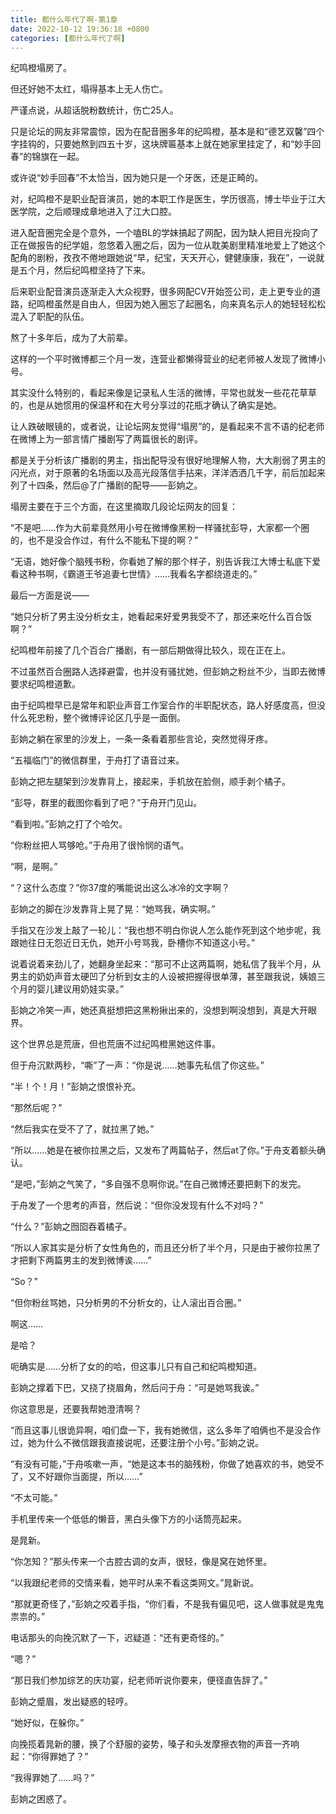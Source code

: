 ```yaml
---
title: 都什么年代了啊-第1章
date: 2022-10-12 19:36:18 +0800
categories: [都什么年代了啊]
---
```


纪鸣橙塌房了。

但还好她不太红，塌得基本上无人伤亡。

严谨点说，从超话脱粉数统计，伤亡25人。

只是论坛的网友非常震惊，因为在配音圈多年的纪鸣橙，基本是和“德艺双馨”四个字挂钩的，只要她熬到四五十岁，这块牌匾基本上就在她家里挂定了，和“妙手回春”的锦旗在一起。

或许说“妙手回春”不太恰当，因为她只是一个牙医，还是正畸的。

对，纪鸣橙不是职业配音演员，她的本职工作是医生，学历很高，博士毕业于江大医学院，之后顺理成章地进入了江大口腔。

进入配音圈完全是个意外，一个嗑BL的学妹搞起了网配，因为缺人把目光投向了正在做报告的纪学姐，忽悠着入圈之后，因为一位从耽美剧里精准地爱上了她这个配角的剧粉，孜孜不倦地跟她说“早，纪宝，天天开心，健健康康，我在”，一说就是五个月，然后纪鸣橙坚持了下来。

后来职业配音演员逐渐走入大众视野，很多网配CV开始签公司，走上更专业的道路，纪鸣橙虽然是自由人，但因为她入圈忘了起圈名，向来真名示人的她轻轻松松混入了职配的队伍。

熬了十多年后，成为了大前辈。

这样的一个平时微博都三个月一发，连营业都懒得营业的纪老师被人发现了微博小号。

其实没什么特别的，看起来像是记录私人生活的微博，平常也就发一些花花草草的，也是从她惯用的保温杯和在大号分享过的花瓶才确认了确实是她。

让人跌破眼镜的，或者说，让论坛网友觉得“塌房”的，是看起来不言不语的纪老师在微博上为一部言情广播剧写了两篇很长的剧评。

都是关于分析该广播剧的男主，指出配导没有很好地理解人物，大大削弱了男主的闪光点，对于原著的名场面以及高光段落信手拈来，洋洋洒洒几千字，前后加起来列了十四条，然后@了广播剧的配导——彭姠之。

塌房主要在于三个方面，在这里摘取几段论坛网友的回复：

“不是吧……作为大前辈竟然用小号在微博像黑粉一样骚扰彭导，大家都一个圈的，也不是没合作过，有什么不能私下提的啊？”

“无语，她好像个脑残书粉，你看她了解的那个样子，别告诉我江大博士私底下爱看这种书啊，《霸道王爷追妻七世情》……我看名字都绕道走的。”

最后一方面是说——

“她只分析了男主没分析女主，她看起来好爱男我受不了，那还来吃什么百合饭啊？”

纪鸣橙年前接了几个百合广播剧，有一部后期做得比较久，现在正在上。

不过虽然百合圈路人选择避雷，也并没有骚扰她，但彭姠之粉丝不少，当即去微博要求纪鸣橙道歉。

由于纪鸣橙早已是常年和职业声音工作室合作的半职配状态，路人好感度高，但没什么死忠粉，整个微博评论区几乎是一面倒。

彭姠之躺在家里的沙发上，一条一条看着那些言论，突然觉得牙疼。

“五福临门”的微信群里，于舟打了语音过来。

彭姠之把左腿架到沙发靠背上，接起来，手机放在脸侧，顺手剥个橘子。

“彭导，群里的截图你看到了吧？”于舟开门见山。

“看到啦。”彭姠之打了个哈欠。

“你粉丝把人骂够呛。”于舟用了很怜悯的语气。

“啊，是啊。”

“？这什么态度？”你37度的嘴能说出这么冰冷的文字啊？

彭姠之的脚在沙发靠背上晃了晃：“她骂我，确实啊。”

手指又在沙发上敲了一轮儿：“我也想不明白你说人怎么能作死到这个地步呢，我跟她往日无怨近日无仇，她开小号骂我，卧槽你不知道这小号。”

说着说着来劲儿了，她翻身坐起来：“那可不止这两篇啊，她私信了我半个月，从男主的奶奶声音太硬凹了分析到女主的人设被把握得很单薄，甚至跟我说，姨娘三个月的婴儿建议用奶娃实录。”

彭姠之冷笑一声，她还真挺想把这黑粉揪出来的，没想到啊没想到，真是大开眼界。

这个世界总是荒唐，但也荒唐不过纪鸣橙黑她这件事。

但于舟沉默两秒，“嘶”了一声：“你是说……她事先私信了你这些。”

“半！个！月！”彭姠之恨恨补充。

“那然后呢？”

“然后我实在受不了了，就拉黑了她。”

“所以……她是在被你拉黑之后，又发布了两篇帖子，然后at了你。”于舟支着额头确认。

“是吧，”彭姠之气笑了，“多自强不息啊你说。”在自己微博还要把剩下的发完。

于舟发了一个思考的声音，然后说：“但你没发现有什么不对吗？”

“什么？”彭姠之囫囵吞着橘子。

“所以人家其实是分析了女性角色的，而且还分析了半个月，只是由于被你拉黑了才把剩下两篇男主的发到微博诶……”

“So？”

“但你粉丝骂她，只分析男的不分析女的，让人滚出百合圈。”

啊这……

是哈？

呃确实是……分析了女的的哈，但这事儿只有自己和纪鸣橙知道。

彭姠之撑着下巴，又挠了挠眉角，然后问于舟：“可是她骂我诶。”

你这意思是，还要我帮她澄清啊？

“而且这事儿很诡异啊，咱们盘一下，我有她微信，这么多年了咱俩也不是没合作过，她为什么不微信跟我直接说呢，还要注册个小号。”彭姠之说。

“有没有可能，”于舟咳嗽一声，“她是这本书的脑残粉，你做了她喜欢的书，她受不了，又不好跟你当面提，所以……”

“不太可能。”

手机里传来一个低低的懒音，黑白头像下方的小话筒亮起来。

是晁新。

“你怎知？”那头传来一个古腔古调的女声，很轻，像是窝在她怀里。

“以我跟纪老师的交情来看，她平时从来不看这类网文。”晁新说。

“那就更奇怪了，”彭姠之咬着手指，“你们看，不是我有偏见吧，这人做事就是鬼鬼祟祟的。”

电话那头的向挽沉默了一下，迟疑道：“还有更奇怪的。”

“嗯？”

“那日我们参加综艺的庆功宴，纪老师听说你要来，便径直告辞了。”

彭姠之蹙眉，发出疑惑的轻哼。

“她好似，在躲你。”

向挽揽着晁新的腰，换了个舒服的姿势，嗓子和头发摩擦衣物的声音一齐响起：“你得罪她了？”

“我得罪她了……吗？”

彭姠之困惑了。

